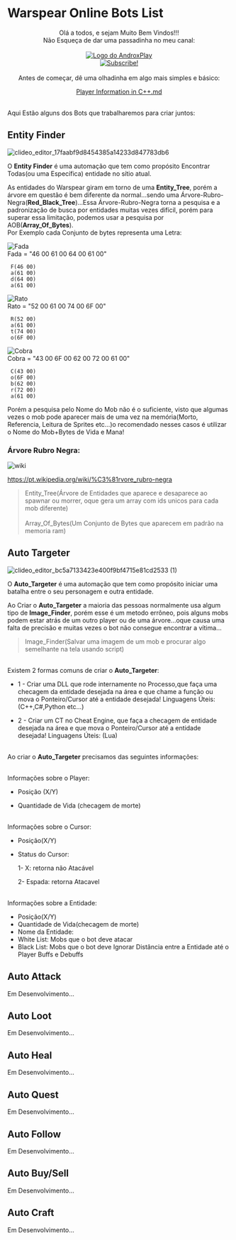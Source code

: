 # Warspear Online Bots List
<div align="center">
  Olá a todos, e sejam Muito Bem Vindos!!!
<br>Não Esqueça de dar uma passadinha no meu canal:
<br>
<br></div>

<div align="center">
  <a href="https://www.youtube.com/@androxplay822">
    <img src="https://github.com/user-attachments/assets/d84fcbe8-9829-4f3c-b68a-9f16db2f88e4" alt="Logo do AndroxPlay" />
  </a>
</div>

<div align="center">
  <a href="https://www.youtube.com/@androxplay822?sub_confirmation=1">
    <img src="https://github.com/user-attachments/assets/669d2a85-a98c-4845-ac71-4d7a139d4efe" alt="Subscribe!" />
  </a>
</div>

<br>
<div align="center">
Antes de começar, dê uma olhadinha em algo mais simples e básico:
  
[Player Information in C++.md](https://github.com/AndroxPlay/Warspear_Online_Hack_Bot/blob/0ebf8ecbdfb7f5549fbb83bcccf73c37a14c68cc/Player%20Information%20in%20C++.md)
</div>




<br>Aqui Estão alguns dos Bots que trabalharemos para criar juntos:

## Entity Finder
![clideo_editor_17faabf9d8454385a14233d847783db6](https://github.com/user-attachments/assets/c1df88b3-6fc3-47e8-9fd9-2bcabcc5eedb)

O **Entity Finder** é uma automação que tem como propósito Encontrar Todas(ou uma Específica) entidade no sítio atual.

As entidades do Warspear giram em torno de uma **Entity_Tree**, porém a árvore em questão é bem diferente da normal...sendo uma Árvore-Rubro-Negra(**Red_Black_Tree**)...Essa Árvore-Rubro-Negra torna a pesquisa e a padronização de busca por entidades muitas vezes difícil, porém para superar essa limitação, podemos usar a pesquisa por AOB(**Array_Of_Bytes**).
<br>Por Exemplo
cada Conjunto de bytes representa uma Letra: 

![Fada](https://github.com/user-attachments/assets/16c84808-64d5-4c9f-a591-b6c13f8478da)
<br>Fada = "46 00 61 00 64 00 61 00"


```
 F(46 00)
 a(61 00)
 d(64 00)
 a(61 00)
```
![Rato](https://github.com/user-attachments/assets/2fd442b1-a687-4007-95af-789e91ba820c)
<br>Rato = "52 00 61 00 74 00 6F 00"

```
 R(52 00)
 a(61 00)
 t(74 00)
 o(6F 00)
```
![Cobra](https://github.com/user-attachments/assets/a2faee81-4603-40be-84cb-69513ca9fa48)
<br>Cobra = "43 00 6F 00 62 00 72 00 61 00"

```
 C(43 00)
 o(6F 00)
 b(62 00)
 r(72 00)
 a(61 00)
```
Porém a pesquisa pelo Nome do Mob não é o suficiente, visto que algumas vezes o mob pode aparecer mais de uma vez na memória(Morto, Referencia, Leitura de Sprites etc...)o recomendado nesses casos é utilizar o Nome do Mob+Bytes de Vida e Mana!

### Árvore Rubro Negra:
![wiki](https://github.com/user-attachments/assets/8c370684-bd67-4e46-b7b4-d1f248c6cc58)

https://pt.wikipedia.org/wiki/%C3%81rvore_rubro-negra


>Entity_Tree(Árvore de Entidades que aparece e desaparece ao spawnar ou morrer, oque gera um array com ids unicos para cada mob diferente)
><br><br>Array_Of_Bytes(Um Conjunto de Bytes que aparecem em padrão na memoria ram)



## Auto Targeter
![clideo_editor_bc5a7133423e400f9bf4715e81cd2533 (1)](https://github.com/user-attachments/assets/0bd31ac8-d76a-420e-a803-a96394d001e3)

O **Auto_Targeter** é uma automação que tem como propósito iniciar uma batalha entre o seu personagem e outra entidade.

Ao Criar o **Auto_Targeter** a maioria das pessoas normalmente usa algum tipo de **Image_Finder**, porém esse é um metodo errôneo, pois alguns mobs podem estar atrás de um outro player ou de uma árvore...oque causa uma falta de precisão e muitas vezes o bot não consegue encontrar a vítima...

>Image_Finder(Salvar uma imagem de um mob e procurar algo semelhante na tela usando script)

<br>Existem 2 formas comuns de criar o **Auto_Targeter**:

- 1 - Criar uma DLL que rode internamente no Processo,que faça uma checagem da entidade desejada na área e que chame a função ou mova o Ponteiro/Cursor até a entidade desejada! 
  Linguagens Úteis: (C++,C#,Python etc...)
  
- 2 - Criar um CT no Cheat Engine, que faça a checagem de entidade desejada na área e que mova o Ponteiro/Cursor até a entidade desejada! Linguagens Úteis: (Lua)



<br>Ao criar o **Auto_Targeter** precisamos das seguintes informações:

<br>Informações sobre o Player:
  
 - Posição (X/Y)
  
 - Quantidade de Vida (checagem de morte)
  
<br>Informações sobre o Cursor:

 - Posição(X/Y)
  
 - Status do Cursor:
  
    1- X: retorna não Atacável
    
    2- Espada: retorna Atacavel
    

<br>Informações sobre a Entidade:
 - Posição(X/Y)
 - Quantidade de Vida(checagem de morte)
 - Nome da Entidade:
 - White List: Mobs que o bot deve atacar
 - Black List: Mobs que o bot deve Ignorar
  Distância entre a Entidade até o Player
  Buffs e Debuffs
  

## Auto Attack
Em Desenvolvimento...
## Auto Loot
Em Desenvolvimento...
## Auto Heal
Em Desenvolvimento...
## Auto Quest
Em Desenvolvimento...
## Auto Follow
Em Desenvolvimento...
## Auto Buy/Sell
Em Desenvolvimento...
## Auto Craft
Em Desenvolvimento...
